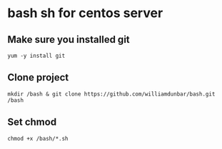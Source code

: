 # bash sh for centos server
## Make sure you installed git
```
yum -y install git
```
## Clone project
```
mkdir /bash & git clone https://github.com/williamdunbar/bash.git /bash
```
## Set chmod
```
chmod +x /bash/*.sh
```
